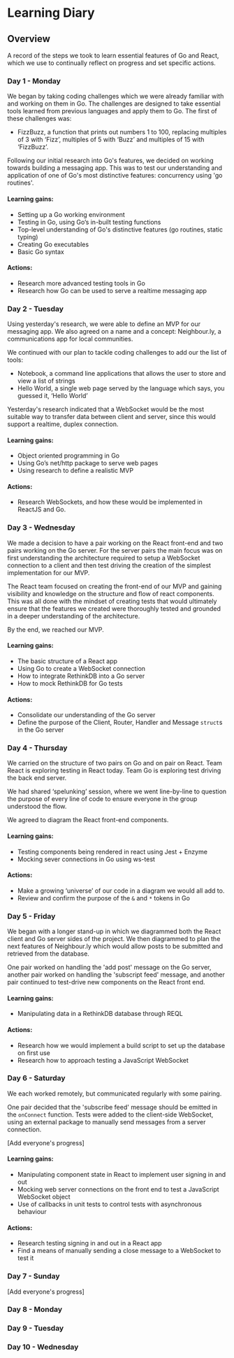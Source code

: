 # Learning Diary

## Overview

A record of the steps we took to learn essential features of Go and React, which we use to continually reflect on progress and set specific actions.


### Day 1 - Monday
We began by taking coding challenges which we were already familiar with and working on them in Go. The challenges are designed to take essential tools learned from previous languages and apply them to Go. The first of these challenges was:
* FizzBuzz, a function that prints out numbers 1 to 100, replacing multiples of 3 with ‘Fizz’, multiples of 5 with ‘Buzz’ and multiples of 15 with ‘FizzBuzz’.

Following our initial research into Go's features, we decided on working towards building a messaging app. This was to test our understanding and application of one of Go's most distinctive features: concurrency using 'go routines'.

#### Learning gains:
* Setting up a Go working environment
* Testing in Go, using Go’s in-built testing functions
* Top-level understanding of Go's distinctive features (go routines, static typing)
* Creating Go executables
* Basic Go syntax

#### Actions:
* Research more advanced testing tools in Go
* Research how Go can be used to serve a realtime messaging app

### Day 2 - Tuesday

Using yesterday's research, we were able to define an MVP for our messaging app. We also agreed on a name and a concept: Neighbour.ly, a communications app for local communities.

We continued with our plan to tackle coding challenges to add our the list of tools:

* Notebook, a command line applications that allows the user to store and view a list of strings
* Hello World, a single web page served by the language which says, you guessed it, ‘Hello World’

Yesterday's research indicated that a WebSocket would be the most suitable way to transfer data between client and server, since this would support a realtime, duplex connection.

#### Learning gains:
* Object oriented programming in Go
* Using Go’s net/http package to serve web pages
* Using research to define a realistic MVP

#### Actions:
* Research WebSockets, and how these would be implemented in ReactJS and Go.

### Day 3 - Wednesday

We made a decision to have a pair working on the React front-end and two pairs working on the Go server. For the server pairs the main focus was on first understanding the architecture required to setup a WebSocket connection to a client and then test driving the creation of the simplest implementation for our MVP.

The React team focused on creating the front-end of our MVP and gaining visibility and knowledge on the structure and flow of react components. This was all done with the mindset of creating tests that would ultimately ensure that the features we created were thoroughly tested and grounded in a deeper understanding of the architecture.

By the end, we reached our MVP.

#### Learning gains:
* The basic structure of a React app
* Using Go to create a WebSocket connection
* How to integrate RethinkDB into a Go server
* How to mock RethinkDB for Go tests

#### Actions:
* Consolidate our understanding of the Go server
* Define the purpose of the Client, Router, Handler and Message `struct`s in the Go server


### Day 4 - Thursday

We carried on the structure of two pairs on Go and on pair on React. Team React is exploring testing in React today. Team Go is exploring test driving the back end server.

We had shared ‘spelunking’ session, where we went line-by-line to question the purpose of every line of code to ensure everyone in the group understood the flow.

We agreed to diagram the React front-end components.

#### Learning gains:
* Testing components being rendered in react using Jest + Enzyme
* Mocking sever connections in Go using ws-test

#### Actions:
* Make a growing ‘universe’ of our code in a diagram we would all add to.
* Review and confirm the purpose of the `&` and `*` tokens in Go

### Day 5 - Friday

We began with a longer stand-up in which we diagrammed both the React client and Go server sides of the project. We then diagrammed to plan the next features of Neighbour.ly which would allow posts to be submitted and retrieved from the database.

One pair worked on handling the 'add post' message on the Go server, another pair worked on handling the 'subscript feed' message, and another pair continued to test-drive new components on the React front end.

#### Learning gains:
* Manipulating data in a RethinkDB database through REQL

#### Actions:
* Research how we would implement a build script to set up the database on first use
* Research how to approach testing a JavaScript WebSocket

### Day 6 - Saturday

We each worked remotely, but communicated regularly with some pairing.

One pair decided that the 'subscribe feed' message should be emitted in the `onConnect` function. Tests were added to the client-side WebSocket, using an external package to manually send messages from a server connection.

[Add everyone's progress]

#### Learning gains:
* Manipulating component state in React to implement user signing in and out
* Mocking web server connections on the front end to test a JavaScript WebSocket object
* Use of callbacks in unit tests to control tests with asynchronous behaviour

#### Actions:
* Research testing signing in and out in a React app
* Find a means of manually sending a close message to a WebSocket to test it

### Day 7 - Sunday

[Add everyone's progress]

### Day 8 - Monday

### Day 9 - Tuesday

### Day 10 - Wednesday
